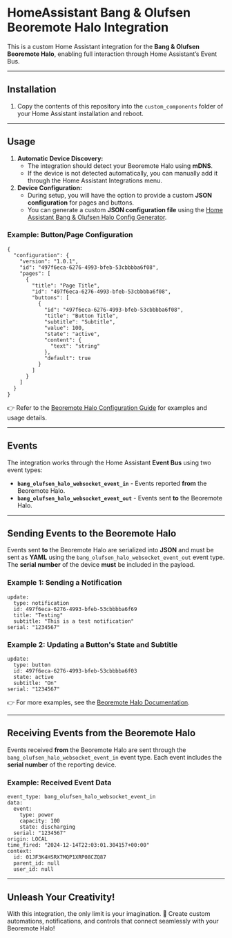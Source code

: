 <!DOCTYPE html>
<html lang="en">
<head>
    <meta charset="UTF-8">
    <meta name="viewport" content="width=device-width, initial-scale=1.0">
</head>
<body>

<h1>HomeAssistant Bang & Olufsen Beoremote Halo Integration</h1>
<p>This is a custom Home Assistant integration for the <b>Bang & Olufsen Beoremote Halo</b>, enabling full interaction through Home Assistant’s Event Bus.</p>

<hr>

<h2>Installation</h2>
<ol>
    <li>Copy the contents of this repository into the <code>custom_components</code> folder of your Home Assistant installation and reboot.</li>
</ol>

<hr>

<h2>Usage</h2>
<ol>
    <li><b>Automatic Device Discovery:</b>
        <ul>
            <li>The integration should detect your Beoremote Halo using <b>mDNS</b>.</li>
            <li>If the device is not detected automatically, you can manually add it through the Home Assistant Integrations menu.</li>
        </ul>
    </li>
    <li><b>Device Configuration:</b>
        <ul>
            <li>During setup, you will have the option to provide a custom <b>JSON configuration</b> for pages and buttons.</li>
            <li>You can generate a custom <b>JSON configuration file</b> using the <a href="https://billywicks.github.io/HomeAssistant-bang_olufsen_halo_config_generator/" target="_blank">Home Assistant Bang & Olufsen Halo Config Generator</a>.</li>
        </ul>
    </li>
</ol>

<h3>Example: Button/Page Configuration</h3>
<pre><code>{
  "configuration": {
    "version": "1.0.1",
    "id": "497f6eca-6276-4993-bfeb-53cbbbba6f08",
    "pages": [
      {
        "title": "Page Title",
        "id": "497f6eca-6276-4993-bfeb-53cbbbba6f08",
        "buttons": [
          {
            "id": "497f6eca-6276-4993-bfeb-53cbbbba6f08",
            "title": "Button Title",
            "subtitle": "Subtitle",
            "value": 100,
            "state": "active",
            "content": {
              "text": "string"
            },
            "default": true
          }
        ]
      }
    ]
  }
}
</code></pre>

<p>👉 Refer to the <a href="https://bang-olufsen.github.io/beoremote-halo/">Beoremote Halo Configuration Guide</a> for examples and usage details.</p>

<hr>

<h2>Events</h2>
<p>The integration works through the Home Assistant <b>Event Bus</b> using two event types:</p>
<ul>
    <li><b><code>bang_olufsen_halo_websocket_event_in</code></b> - Events reported <b>from</b> the Beoremote Halo.</li>
    <li><b><code>bang_olufsen_halo_websocket_event_out</code></b> - Events sent <b>to</b> the Beoremote Halo.</li>
</ul>

<hr>

<h2>Sending Events to the Beoremote Halo</h2>
<p>Events sent <b>to</b> the Beoremote Halo are serialized into <b>JSON</b> and must be sent as <b>YAML</b> using the <code>bang_olufsen_halo_websocket_event_out</code> event type.  
The <b>serial number</b> of the device <b>must</b> be included in the payload.</p>

<h3>Example 1: Sending a Notification</h3>
<pre><code>update:
  type: notification
  id: 497f6eca-6276-4993-bfeb-53cbbbba6f69
  title: "Testing"
  subtitle: "This is a test notification"
serial: "1234567"
</code></pre>

<h3>Example 2: Updating a Button's State and Subtitle</h3>
<pre><code>update:
  type: button
  id: 497f6eca-6276-4993-bfeb-53cbbbba6f03
  state: active
  subtitle: "On"
serial: "1234567"
</code></pre>

<p>👉 For more examples, see the <a href="https://bang-olufsen.github.io/beoremote-halo/">Beoremote Halo Documentation</a>.</p>

<hr>

<h2>Receiving Events from the Beoremote Halo</h2>
<p>Events received <b>from</b> the Beoremote Halo are sent through the <code>bang_olufsen_halo_websocket_event_in</code> event type.  
Each event includes the <b>serial number</b> of the reporting device.</p>

<h3>Example: Received Event Data</h3>
<pre><code>event_type: bang_olufsen_halo_websocket_event_in
data:
  event:
    type: power
    capacity: 100
    state: discharging
  serial: "1234567"
origin: LOCAL
time_fired: "2024-12-14T22:03:01.304157+00:00"
context:
  id: 01JF3K4HSRX7MQP1XRP08CZQ87
  parent_id: null
  user_id: null
</code></pre>

<hr>

<h2>Unleash Your Creativity!</h2>
<p>With this integration, the only limit is your imagination. 🚀 Create custom automations, notifications, and controls that connect seamlessly with your Beoremote Halo!</p>

</body>
</html>
